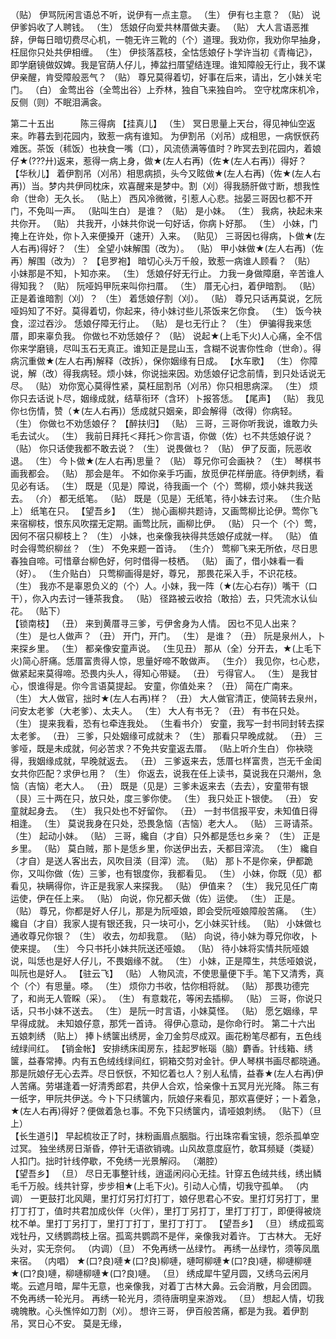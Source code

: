 <!-- { "loadSidebar": true } -->
（贴） 伊骂阮闲言语总不听，说伊有一点主意。 
（生） 伊有乜主意？ 
（贴） 说伊爹妈收了人聘钱。 
（生） 恁娘仔向爱共林厝做夫妻。 
（贴） 大人言语恶推辞，伊每日暗切费尽心机，一匏无许三靴的（个）道理。我劝你，我劝你早抽身，枉屈你只处共伊相缠。 
（生） 伊掞落荔枝，全怙恁娘仔卜学许当初《青梅记》，即学磨镜做奴婢。我是官荫人仔儿，捧盆扫厝望结连理。谁知障般无行止，我不谋伊亲醒，肯受障般恶气？ 
（贴） 尊兄莫得着切，好事在后来，请出，乞小妹关宅门。 
（白） 金莺出谷（全莺出谷）上乔林，独自飞来独自吟。 
 空守枕席床机冷，反侧（则）不眠泪满衾。 

第二十五出　　　陈三得病 
【挂真儿】
（生） 冥日思量上天台，得见神仙空返来。昨暮去到花园内，致惹一病有谁知。 
 为伊割吊（刈吊）成相思，一病恹恹药难医。茶饭（秫饭）也袂食一嘴（口），风流债满等值时？昨冥去到花园内，着娘仔★(???廾)返来，惹得一病上身，做★(左人右再)（佐★(左人右再)）得好？ 
【华秋儿】
 着伊割吊（刈吊）相思病损，头今又眩做★(左人右再)（佐★(左人右再)）当。梦内共伊同枕床，欢喜醒来是梦中。割（刈）得我肠肝做寸断，想我性命（世命）无久长。 
（贴上） 西风冷微微，引惹人心悲。拙晏三哥因乜都不开门，不免叫一声。 
（贴叫生白） 是谁？ 
（贴） 是小妹。 
（生） 我病，袂起未来共你开。 
（贴） 共我开，小妹共你说一句好话，你病卜好那。 
（生） 小妹，门掩上在许处，你卜入来便搡开（速开）入来。 
（贴见） 三哥因乜得病，卜做★(左人右再)得好？ 
（生） 全望小妹解围（改为）。 
（贴） 甲小妹做★(左人右再)（佐再）解围（改为）？ 
【皂罗袍】
 暗切心头万千般，致惹一病谁人顾看？ 
（贴） 小妹那是不知，卜知亦来。 
（生） 恁娘仔好无行止。 
 力我一身做障磨，辛苦谁人得知我？ 
（贴） 阮哑妈甲阮来叫你扫厝。 
（生） 厝无心扫，着伊暗割。 
（贴） 正是着谁暗割（刈）？ 
（生） 着恁娘仔割（刈）。 
（贴） 尊兄只话再莫说，乞阮哑妈知了不好。莫得着切，你起来，待小妹讨些儿茶饭来乞你食。 
（生） 饭今袂食，涩过吞沙。 
 恁娘仔障无行止。 
（贴） 是乜无行止？ 
（生） 伊骗得我来恁厝，即来辜负我。 
 你做乜不劝恁娘仔？ 
（贴） 说起★(上毛下火)人心痛，全不信你来学磨镜，尽叫玉石无真正。谁知正是昆山玉，含糊不说害你性命（世命）。得病沉重做★(左人右再)解释（改拆），保你姻缘有日成。 
【水车歌】
（生） 你障说，解（改）得我病轻。烦小妹，你说拙来因。劝恁娘仔记念前情，到只处话说无尽。 
（贴） 劝你宽心莫得性紧，莫枉屈割吊（刈吊）你只相思病深。 
（生） 烦你只去话说卜尽，姻缘成就，结草衔环（含环）卜报答恁。 
【尾声】
（贴） 我见你乜伤情，赞（★(左人右再)）恁成就只姻亲，即会解得（改得）你病轻。 
（生） 你做乜不劝恁娘仔？ 
【醉扶归】
（贴） 三哥，三哥你听我说，谁敢力头毛去试火。 
（生） 我前日拜托＜拜托＞你言语，你做（佐）乜不共恁娘仔说？ 
（贴） 你只话使我都不敢去说？ 
（生） 说畏做乜？ 
（贴） 伊了反面，阮恶收退。 
（生） 今卜做★(左人右再)思量？ 
（贴） 尊兄你可会画袂？ 
（生） 琴棋书画我都会。 
（贴） 那会是年。 
 不如你亲手巧画，放觅伊花样册底。待伊刺绣，看见必有话。 
（生） 既是（见是）障说，待我画一个（个）莺柳，烦小妹共我送去。 
（介） 都无纸笔。 
（贴） 既是（见是）无纸笔，待小妹去讨来。 
（生介贴上） 纸笔在只。 
【望吾乡】
（生） 抛心画柳共题诗，又画莺柳比论伊。莺你飞来宿柳枝，恨东风吹摆无定期。画莺比阮，画柳比伊。 
（贴） 只一个（个）莺，因何不宿只柳枝上？ 
（生） 小妹，也亲像我袂得共恁娘仔成就一样。 
（贴） 值时会得莺织柳丝？ 
（生） 不免来题一首诗。 
（生介） 莺柳飞来无所依，尽日思春独自啼。可惜章台柳色好，何时借得一枝栖。 
（贴） 画了，借小妹看一看（好）。 
（生介贴白） 只莺柳画得是好，尊兄， 
 那畏花采入手，不识花枝。 
（生） 我亦不是辜恩负义的（个）人。小妹，我一阵（★(左心右存)）嘴干（口干），你入内去讨一锺茶我食。 
（贴） 径路被云收拾（敢拾）去，只凭流水认仙花。 
（贴下）  
【锁南枝】
（丑） 来到黄厝寻三爹，亏伊舍身为人情。 
 因乜不见人出来？ 
（生） 是乜人做声？ 
（丑） 开门，开门。 
（生） 是谁？ 
（丑） 阮是泉州人，卜来探乡里。 
（生） 都亲像安童声说。 
（生见丑） 那从（全）分开去，★(上毛下火)简心肝痛。恁厝富贵得人惊，思量好啼不敢做声。 
（生介） 我见你，乜心悲，做紧起来莫得啼。恐畏内头人，得知心带疑。 
（丑） 亏得官人。 
（生） 是我甘心，恨谁得是。你今言语莫提起。 
 安童，你值处来？ 
（丑） 简在广南来。 
（生） 大人做官，拙时★(左人右再)样？ 
（丑） 大人做官清正，使简转去泉州，问安太老爹（大老爹）、太夫人。 
（生） 大人有书无？ 
（丑） 有书在只处。 
（生） 提来我看，恐有乜牵连我处。 
（生看书介） 安童，我写一封书同封转去探太老爹。 
（丑） 三爹，只处姻缘可成就未？ 
（生） 那看只早晚成就。 
（丑） 三爹哑，既是未成就，何必苦求？不免共安童返去厝。 
（贴上听介生白） 你袂晓得，我姻缘成就，早晚就返去。 
（丑） 三爹返来去，恁厝乜样富贵，岂无千金闺女共你匹配？求伊乜用？ 
（生） 你返去，说我在任上读书，莫说我在只潮州，急恼（吉恼）老大人。 
（丑） 既是（见是）三爹未返来去（去去），安童带有银（艮）三十两在只，放只处，度三爹你使。 
（生） 我只处正卜银使。 
（丑） 安童就起身去。 
（生） 我只处也不好留你。 
（丑） 一封书信报平安，未知值日得相逢。 
（生） 莫说我身在只处，恐畏急恼（吉恼）老大人。 
（贴） 三哥请茶。 
（生） 起动小妹。 
（贴） 三哥，纔自（才自）只外都是恁乜乡亲？ 
（生） 正是乡里。 
（贴） 莫白贼，那卜是恁乡里，你送伊出去，夭都目滓流。 
（生） 纔自（才自）是送人客出去，风吹目渶（目滓）流。 
（贴） 那卜不是你亲，伊都跪你，又叫你做（佐）三爹，也有银度你，我都看见。 
（生） 小妹，你既（见）都看见，袂瞒得你，许正是我家人来探我。 
（贴） 伊值来？ 
（生） 我兄见任广南运使，伊在任上来。 
（贴） 向说，你兄都夭做（佐）运使。 
（生） 正是。 
（贴） 尊兄，你都是好人仔儿，那是为阮哑娘，即会受阮哑娘障般苦痛。 
（生） 纔自（才自）我家人提有银还我，只一块可小，乞小妹买针线。 
（贴） 小妹做乜通收尊兄你银？ 
（生） 收去，勿却我意。 
（贴） 向说，待小妹为尊兄你收，卜使来提。 
（生） 今只书托小妹共阮送还哑娘。 
（贴） 待小妹将实情共阮哑娘说，叫恁也是好人仔儿，不畏姻缘不就。 
（生） 小妹，正是障生，共恁哑娘说，叫阮也是好人。 
【驻云飞】
（贴） 人物风流，不使思量便下手。笔下又清秀，真个（个）有思量。嗏。 
（生） 烦你力书收，怙你相将就。 
（贴） 那畏功德完了，和尚无人管睬（采）。 
（生） 有意栽花，等闲去插柳。 
（贴） 三哥，你说只话，只书小妹不送去。 
（生） 是阮一时言语，小妹莫怪。 
（贴） 愿乞姻缘，早早得成就。 
 未知娘仔意，那凭一首诗。 
 得伊心意动，是你命行时。 
第二十六出　　　五娘刺绣 
（贴上） 捧卜绣箧出绣房，金刀金剪尽成双。画花粉笔尽都有，五色线绒绿间红。 
【销金帐】
 安排绣床闺房东，挂起罗帐瑙（脑）麝香。针线箱、绣箧，益春常捧。内有五色绒线绿间红，铜箱交剪对金针。伊人琴棋书画尽都晓通。那是阮娘仔无心去弄。尽日恹恹，不知忆着乜人？别人私情，益春★(左人右再)伊人苦痛。劳堪逢着一好清秀郎君，共伊人合欢，恰亲像十五冥月光光降。 
 陈三有一纸字，甲阮共伊送。今卜下只绣箧内，阮娘仔来看见，那欢喜便好；一卜着急，★(左人右再)得好？便做着急乜事。不免下只绣箧内，请哑娘刺绣。 
（贴下）（旦上）  
【长生道引】
 早起梳妆正了时，抹粉画眉点胭脂。行出珠帘看宝镜，怨杀孤单空过冥。 
 独坐绣房日渐昏，停针无语欲销魂。山风故意度庭竹，欹耳频疑（类疑）人扣门。拙时针线停歇，不免绣一光景解闷。 
（潮腔）  
【望吾乡】
（旦） 尽日无事整针线，逍遥闲闷心无挂。针穿五色绒共线，绣出鳞毛千万般。线共针穿，步步相★(上毛下火)。引动人心情，切我守孤单。 
（内调） 一更鼓打北风飓，里打灯另打灯打丁，娘仔思君心不安。里打灯另打丁，里打丁打丁，值时共君加成伙伴（火伴），里打丁另打丁，里打丁打丁，即便得被烧枕不单。里打丁另打丁，里打丁打丁，里打丁打丁。 
【望吾乡】
（旦） 绣成孤鸾戏牡丹，又绣鹦鹉枝上宿。孤鸾共鹦鹉不是伴，亲像我对着许。 
 丁古林大。 
 无好头对，实无奈何。 
（内调）（旦） 不免再绣一丛绿竹。 
 再绣一丛绿竹，须等凤凰来宿。 
（内唱） ★(口?良)嗹★(口?良)柳嗹，嗹呵柳嗹★(口?良)嗹，柳嗹柳嗹★(口?良)嗹，柳嗹柳嗹★(口?良)嗹。 
（旦） 绣成犀牛望月圆，又绣乌云闲月墘。云遮月暗，犀牛无意，也亲像我，对着丁古林大鼻。云会消散，月会团圆。 
 不免再绣一轮光月。 
 再绣一轮光月，须待唐明皇来游戏。 
（旦） 想起人情，切我魂魄散。心头憔悴如刀割（刈）。 
 想许三哥， 
 伊百般苦痛，都是为我。着伊割吊，冥日心不安。 
 莫是无缘， 
